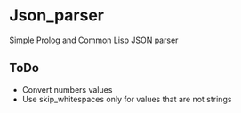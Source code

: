 # Json_parser

Simple Prolog and Common Lisp JSON parser

## ToDo

- Convert numbers values
- Use skip_whitespaces only for values that are not strings
